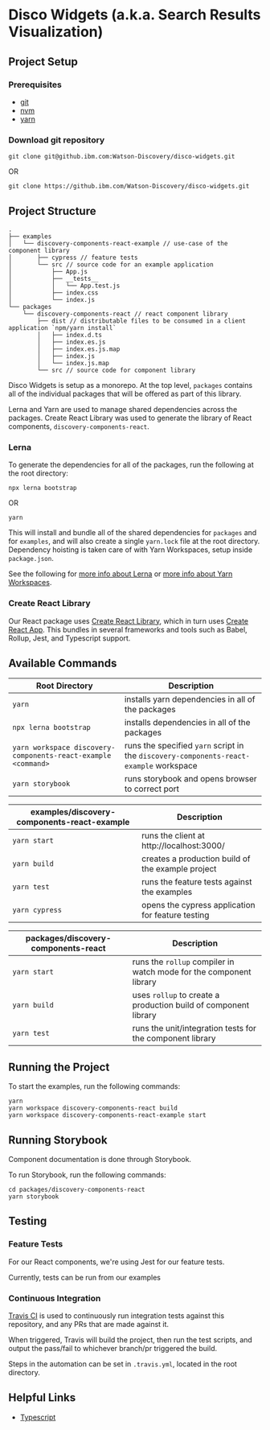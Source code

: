 # Disco Widgets (a.k.a. Search Results Visualization)

## Project Setup

### Prerequisites
- [git](https://git-scm.com/book/en/v2/Getting-Started-Installing-Git)
- [nvm](https://github.com/nvm-sh/nvm#installation-and-update)
- [yarn](https://yarnpkg.com/en/docs/install)

### Download git repository
```
git clone git@github.ibm.com:Watson-Discovery/disco-widgets.git
```
OR
```
git clone https://github.ibm.com/Watson-Discovery/disco-widgets.git
```

## Project Structure

```
.
├── examples
│   └── discovery-components-react-example // use-case of the component library
│       ├── cypress // feature tests
│       └── src // source code for an example application
│           ├── App.js
│           ├── __tests__
│           │   └── App.test.js
│           ├── index.css
│           └── index.js
└── packages
    └── discovery-components-react // react component library
        ├── dist // distributable files to be consumed in a client application `npm/yarn install`
        │   ├── index.d.ts
        │   ├── index.es.js
        │   ├── index.es.js.map
        │   ├── index.js
        │   └── index.js.map
        └── src // source code for component library
 ```

Disco Widgets is setup as a monorepo. At the top level, `packages` contains all of the individual packages that will be offered as part of this library.

Lerna and Yarn are used to manage shared dependencies across the packages.
Create React Library was used to generate the library of React components, `discovery-components-react`.

### Lerna
To generate the dependencies for all of the packages, run the following at the root directory:
```
npx lerna bootstrap
```
OR
```
yarn
```
This will install and bundle all of the shared dependencies for `packages` and for `examples`, and will also create a single `yarn.lock` file at the root directory. Dependency hoisting is taken care of with Yarn Workspaces, setup inside `package.json`.

See the following for [more info about Lerna](https://github.com/lerna/lerna) or [more info about Yarn Workspaces](https://yarnpkg.com/lang/en/docs/workspaces/).

### Create React Library

Our React package uses [Create React Library](https://www.npmjs.com/package/create-react-library), which in turn uses [Create React App](https://github.com/facebook/create-react-app). This bundles in several frameworks and tools such as Babel, Rollup, Jest, and Typescript support.

## Available Commands

|  Root Directory  |  Description  |
|------------------|---------------|
| `yarn`                |  installs yarn dependencies in all of the packages  |
| `npx lerna bootstrap` | installs dependencies in all of the packages |
| `yarn workspace discovery-components-react-example <command>` | runs the specified `yarn` script in the `discovery-components-react-example` workspace |
| `yarn storybook`      | runs storybook and opens browser to correct port |

|  examples/discovery-components-react-example  |  Description |
|---------------------------------------|-------------|
| `yarn start`   |  runs the client at http://localhost:3000/  |
| `yarn build`   |  creates a production build of the example project  |
| `yarn test`    |  runs the feature tests against the examples  |
| `yarn cypress` |  opens the cypress application for feature testing |

|  packages/discovery-components-react  |  Description |
|---------------------------------------|-------------|
| `yarn start` |  runs the `rollup` compiler in watch mode for the component library  |
| `yarn build` |  uses `rollup` to create a production build of component library  |
| `yarn test`  |  runs the unit/integration tests for the component library  |

## Running the Project

To start the examples, run the following commands:
```
yarn
yarn workspace discovery-components-react build
yarn workspace discovery-components-react-example start
```

## Running Storybook

Component documentation is done through Storybook.

To run Storybook, run the following commands:
```
cd packages/discovery-components-react
yarn storybook
```

## Testing

<!-- ### Unit Tests
(Won't be much info here until we set up some unit testing framework) -->

### Feature Tests
For our React components, we're using Jest for our feature tests. <!-- change later if we decide otherwise-->

Currently, tests can be run from our examples

### Continuous Integration
[Travis CI](https://travis-ci.org/) is used to continuously run integration tests against this repository, and any PRs that are made against it.

When triggered, Travis will build the project, then run the test scripts, and output the pass/fail to whichever branch/pr triggered the build.

Steps in the automation can be set in `.travis.yml`, located in the root directory.

## Helpful Links
- [Typescript](https://www.typescriptlang.org/docs/home.html)

